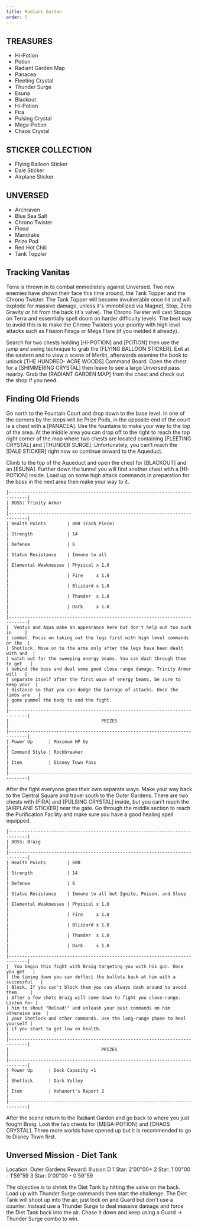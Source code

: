 ```yaml
---
title: Radiant Garden
order: 5
---
```



##         TREASURES ##

*  Hi-Potion
*  Potion
*  Radiant Garden Map
*  Panacea
*  Fleeting Crystal
*  Thunder Surge
*  Esuna
*  Blackout
*  Hi-Potion
*  Fira
*  Pulsing Crystal
*  Mega-Potion
*  Chaos Crystal

##         STICKER COLLECTION ##

*  Flying Balloon Sticker
*  Dale Sticker
*  Airplane Sticker

##         UNVERSED ##

* Archraven
* Blue Sea Salt
* Chrono Twister
* Flood
* Mandrake
* Prize Pod
* Red Hot Chili
* Tank Toppler

## Tracking Vanitas ##

Terra is thrown in to combat immediately against Unversed. Two new enemies
have shown their face this time around, the Tank Topper and the Chrono Twister.
The Tank Topper will become invulnerable once hit and will explode for massive
damage, unless it's immobilized via Magnet, Stop, Zero Gravity or hit from the
back (it's valve). The Chrono Twister will cast Stopga on Terra and essentially
spell doom on harder difficulty levels. The best way to avoid this is to make
the Chrono Twisters your priority with high level attacks such as Fission Firaga
or Mega Flare (if you melded it already).

Search for two chests holding [HI-POTION] and [POTION] then use the jump and
swing technique to grab the [FLYING BALLOON STICKER]. Exit at the eastern end
to view a scene of Merlin, afterwards examine the book to unlock [THE HUNDRED-
ACRE WOODS] Command Board. Open the chest for a [SHIMMERING CRYSTAL] then leave
to see a large Unversed pass nearby. Grab the [RADIANT GARDEN MAP] from the
chest and check out the shop if you need.

## Finding Old Friends ##

Go north to the Fountain Court and drop down to the base level. In one of the
corners by the steps will be Prize Pods, in the opposite end of the court is a
chest with a [PANACEA]. Use the fountains to make your way to the top of the
area. At the middle area you can drop off to the right to reach the top right
corner of the map where two chests are located containing [FLEETING CRYSTAL] and
[THUNDER SURGE]. Unfortunately, you can't reach the [DALE STICKER] right now so
continue onward to the Aqueduct.

Climb to the top of the Aqueduct and open the chest for [BLACKOUT] and an
[ESUNA]. Further down the tunnel you will find another chest with a [HI-POTION]
inside. Load up on some high attack commands in preparation for the boss in the
next area then make your way to it.

```
|-----------------------------------------------------------------------------|
| BOSS: Trinity Armor                                                         |
|-----------------------------------------------------------------------------|
| Health Points        | 800 (Each Piece)                                     |
| Strength             | 14                                                   |
| Defense              | 6                                                    |
| Status Resistance    | Immune to all                                        |
| Elemental Weaknesses | Physical x 1.0                                       |
|                      | Fire     x 1.0                                       |
|                      | Blizzard x 1.0                                       |
|                      | Thunder  x 1.0                                       |
|                      | Dark     x 1.0                                       |
|-----------------------------------------------------------------------------|
|  Ventus and Aqua make an appearance here but don't help out too much in     |
| combat. Focus on taking out the legs first with high level commands or the  |
| Shotlock. Move on to the arms only after the legs have been dealt with and  |
| watch out for the sweeping energy beams. You can dash through them to get   |
| behind the boss and deal some good close range damage. Trinity Armor will   |
| separate itself after the first wave of energy beams, be sure to keep your  |
| distance so that you can dodge the barrage of attacks. Once the limbs are   |
| gone pummel the body to end the fight.                                      |
|-----------------------------------------------------------------------------|
|                                   PRIZES                                    |
|-----------------------------------------------------------------------------|
| Power Up      | Maximum HP Up                                               |
| Command Style | Rockbreaker                                                 |
| Item          | Disney Town Pass                                            |
|-----------------------------------------------------------------------------|
```
After the fight everyone goes their own separate ways. Make your way back to
the Central Square and travel south to the Outer Gardens. There are two chests
with [FIRA] and [PULSING CRYSTAL] inside, but you can't reach the [AIRPLANE
STICKER] near the gate. Go through the middle section to reach the Purification
Facility and make sure you have a good healing spell equipped.

```
|-----------------------------------------------------------------------------|
| BOSS: Braig                                                                 |
|-----------------------------------------------------------------------------|
| Health Points        | 600                                                  |
| Strength             | 14                                                   |
| Defense              | 6                                                    |
| Status Resistance    | Immune to all but Ignite, Poison, and Sleep          |
| Elemental Weaknesses | Physical x 1.0                                       |
|                      | Fire     x 1.0                                       |
|                      | Blizzard x 1.0                                       |
|                      | Thunder  x 1.0                                       |
|                      | Dark     x 1.0                                       |
|-----------------------------------------------------------------------------|
|  You begin this fight with Braig targeting you with his gun. Once you get   |
| the timing down you can deflect the bullets back at him with a successful   |
| Block. If you can't block them you can always dash around to avoid them.    |
| After a few shots Braig will come down to fight you close-range. Listen for |
| him to shout "Reload!" and unleash your best commands on him otherwise use  |
| your Shotlock and other commands. Use the long-range phase to heal yourself |
| if you start to get low on health.                                          |
|-----------------------------------------------------------------------------|
|                                   PRIZES                                    |
|-----------------------------------------------------------------------------|
| Power Up      | Deck Capacity +1                                            |
| Shotlock      | Dark Volley                                                 |
| Item          | Xehanort's Report 2                                         |
|-----------------------------------------------------------------------------|
```
After the scene return to the Radiant Garden and go back to where you just
fought Braig. Loot the two chests for [MEGA-POTION] and [CHAOS CRYSTAL]. Three
more worlds have opened up but it is recommended to go to Disney Town first.

## Unversed Mission - Diet Tank ##

Location: Outer Gardens
Reward: Illusion D
1 Star: 2'00"00+
2 Star: 1'00"00 - 1'59"59
3 Star: 0'00"00 - 0'59"59

The objective is to shrink the Diet Tank by hitting the valve on the back.
Load up with Thunder Surge commands then start the challenge. The Diet Tank will
shoot up into the air, just lock on and Guard but don't use a counter. Instead
use a Thunder Surge to deal massive damage and force the Diet Tank back into
the air. Chase it down and keep using a Guard -> Thunder Surge combo to win.


